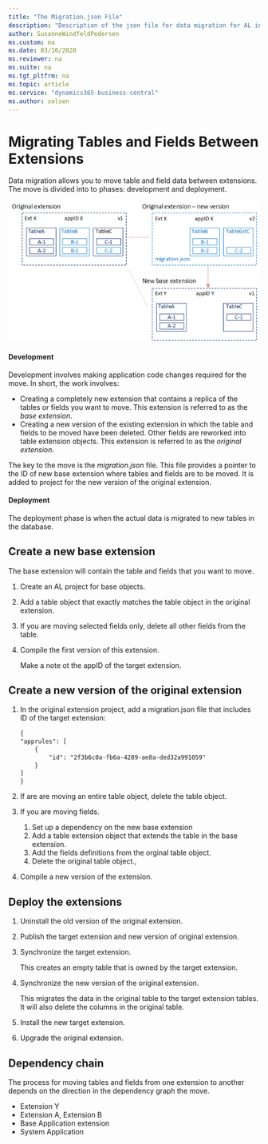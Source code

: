 ```yaml
---
title: "The Migration.json File"
description: "Description of the json file for data migration for AL in Business Central."
author: SusanneWindfeldPedersen
ms.custom: na
ms.date: 03/10/2020
ms.reviewer: na
ms.suite: na
ms.tgt_pltfrm: na
ms.topic: article
ms.service: "dynamics365-business-central"
ms.author: solsen
---
```

# Migrating Tables and Fields Between Extensions

Data migration allows you to move table and field data between extensions. The move is divided into to phases: development and deployment.

![Data migration](media/data-migration-tables-fields.png "data migration")  

#### Development

Development involves making application code changes required for the move. In short, the work involves:

- Creating a completely new extension that contains a replica of the tables or fields you want to move. This extension is referred to as the *base extension*.  
- Creating a new version of the existing extension in which the table and fields to be moved have been deleted. Other fields are reworked into table extension objects. This extension is referred to as the *original extension*.

The key to the move is the *migration.json* file. This file provides a pointer to the ID of new base extension where tables and fields are to be moved. It is added to project for the new version of the original extension.

#### Deployment

The deployment phase is when the actual data is migrated to new tables in the database.

<!--
## Move a table to another extension


![Move table](media/migrate-table.png "move table")  


### Create a new base extension

The base extension will contain the table and fields that you want to move.

1. Create an AL project for base objects.

2. Add a table object that exactly matches the table object in the original extension.

3. If you are moving selected fields only, delete all other fields from the table. 

4. Compile the first version of this extension.

    Make a note ot the appID of the target extension.

<!--
1. Create an extension for the base table object.
2. Copy the table object code from the original extension to the new extension.
3. In the original table object, delete he fields that I wanted in the table extension.
3. Noted the appId of the new extensions
4. Compiled the first version of this extension.
5. In the original extension, added a migration.json file that included the appId of the target extension:

    ```
    { 
    "apprules": [ 
        { 
            "id": "2f3b6c0a-fb6a-4289-ae8a-ded32a991059" 
        } 
    ] 
    } 
    ```
6. Set up a dependency on the new extension I made for the table object
7. Add a table extension object that extended the table in the new extension
8. Added a field to the table extension object that is identical to the field in the original table.
9. Deleted the original table object.
10. Compiled a new version of the extension
11. Published the target extension first, then the new version of original extension.
12. Uninstalled the old version of the original extension.
13. Synced the target extension. This created an empty table, owned by the target extension.
14. Synced the new version of the original extension. The migrated the data in the table to the target extension tables. The columns in the original table were deleted.
15. Installed the new target extension
16. Upgraded the original extension. Not really necessary in my case.

-->
## Create a new base extension

The base extension will contain the table and fields that you want to move.

1. Create an AL project for base objects.

2. Add a table object that exactly matches the table object in the original extension.

3. If you are moving selected fields only, delete all other fields from the table. 

4. Compile the first version of this extension.

    Make a note ot the appID of the target extension.

## Create a new version of the original extension

1. In the original extension project, add a migration.json file that includes ID of the target extension:

    ```
    { 
    "apprules": [ 
        { 
            "id": "2f3b6c0a-fb6a-4289-ae8a-ded32a991059" 
        } 
    ] 
    } 
    ```

2. If are are moving an entire table object, delete the table object.

3. If you are moving fields.

    1. Set up a dependency on the new base extension
    2. Add a table extension object that extends the table in the base extension.
    3. Add the fields definitions from the orginal table object.
    4. Delete the original table object.,
4. Compile a new version of the extension.

## Deploy the extensions

1. Uninstall the old version of the original extension.

2. Publish the target extension and new version of original extension.

3. Synchronize the target extension.

    This creates an empty table that is owned by the target extension.
4. Synchronize the new version of the original extension.

    This migrates the data in the original table to the target extension tables. It will also delete the columns in the original table.
5. Install the new target extension.
6. Upgrade the original extension.

## Dependency chain

The process for moving tables and fields from one extension to another depends on the direction in the dependency graph the move. 

- Extension Y
- Extension A, Extension B
- Base Application extension
- System Application


<!--Move Up

1.Created a new extension with table definitions only, no code or pages. Called ExtZ.



>
## See Also

[JSON Files](devenv-json-files.md)  

